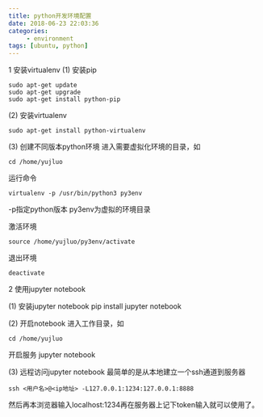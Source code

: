 ```yaml
---
title: python开发环境配置
date: 2018-06-23 22:03:36
categories:
	 - environment
tags: [ubuntu, python]
---
```


1 安装virtualenv
(1) 安装pip

```
sudo apt-get update
sudo apt-get upgrade
sudo apt-get install python-pip
```

<!-- more -->
(2) 安装virtualenv

```
sudo apt-get install python-virtualenv
```

(3) 创建不同版本python环境
进入需要虚拟化环境的目录，如

```
cd /home/yujluo
```

运行命令

```
virtualenv -p /usr/bin/python3 py3env
```
-p指定python版本 py3env为虚拟的环境目录

激活环境

```
source /home/yujluo/py3env/activate
```

退出环境

```
deactivate
```

2 使用jupyter notebook

(1) 安装jupyter notebook
pip install jupyter notebook

(2) 开启notebook
进入工作目录，如

```
cd /home/yujluo
```

开启服务
jupyter notebook

(3) 远程访问jupyter notebook
最简单的是从本地建立一个ssh通道到服务器

```
ssh <用户名>@<ip地址> -L127.0.0.1:1234:127.0.0.1:8888
```
然后再本浏览器输入localhost:1234再在服务器上记下token输入就可以使用了。